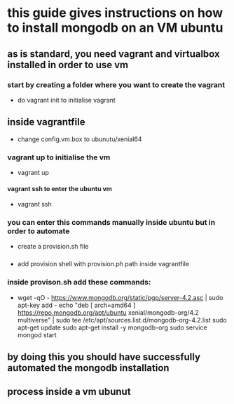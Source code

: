# this guide gives instructions on how to install mongodb on an VM ubuntu
## as is standard, you need vagrant and virtualbox installed in order to use vm
### start by creating a folder where you want to create the vagrant
- do vagrant init to initialise vagrant
## inside vagrantfile
- change config.vm.box to ubunutu/xenial64

### vagrant up to initialise the vm
- vagrant up
#### vagrant ssh to enter the ubuntu vm
- vagrant ssh
### you can enter this commands manually inside ubuntu but in order to automate
- create  a provision.sh file
###
- add provision shell with provision.ph path inside vagrantfile
### inside provison.sh add these commands:
- wget -qO - https://www.mongodb.org/static/pgp/server-4.2.asc | sudo apt-key add -
echo "deb [ arch=amd64 ] https://repo.mongodb.org/apt/ubuntu xenial/mongodb-org/4.2 multiverse" | sudo tee /etc/apt/sources.list.d/mongodb-org-4.2.list
sudo apt-get update
sudo apt-get install -y mongodb-org
sudo service mongod start
## by doing this you should have successfully automated the mongodb installation
## process inside a vm ubunut
